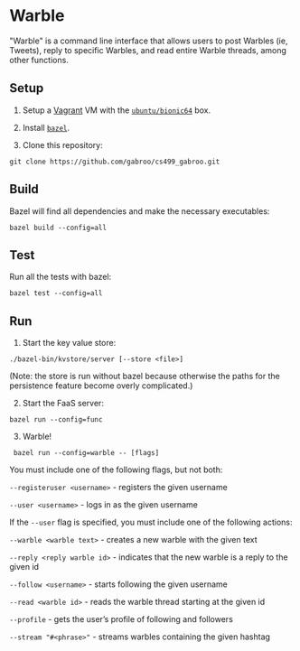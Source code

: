# Warble

"Warble" is a command line interface that allows users to post Warbles (ie, Tweets), reply to specific Warbles, and read entire Warble threads, among other functions.

## Setup

1. Setup a [Vagrant](https://app.vagrantup.com) VM with the [`ubuntu/bionic64`](https://app.vagrantup.com/ubuntu/boxes/bionic64) box.

2. Install [`bazel`](https://bazel.build).

3. Clone this repository:

  ```
  git clone https://github.com/gabroo/cs499_gabroo.git
  ```

## Build

Bazel will find all dependencies and make the necessary executables:

```
bazel build --config=all
```

## Test

Run all the tests with bazel:

```
bazel test --config=all
```

## Run

1. Start the key value store:

  ```
  ./bazel-bin/kvstore/server [--store <file>]
  ```
(Note: the store is run without bazel because otherwise the paths for the persistence feature become overly complicated.)

2. Start the FaaS server:

  ```
  bazel run --config=func
  ```

3. Warble!

  ```
   bazel run --config=warble -- [flags]
  ```
  
You must include one of the following flags, but not both:

  `--registeruser <username>` - registers the given username
  
  `--user <username>` - logs in as the given username

If the `--user` flag is specified, you must include one of the following actions:
  
  `--warble <warble text>` - creates a new warble with the given text

  `--reply <reply warble id>` - indicates that the new warble is a reply to the given id

  `--follow <username>` - starts following the given username

  `--read <warble id>` - reads the warble thread starting at the given id

  `--profile` - gets the user’s profile of following and followers

  `--stream "#<phrase>"` - streams warbles containing the given hashtag